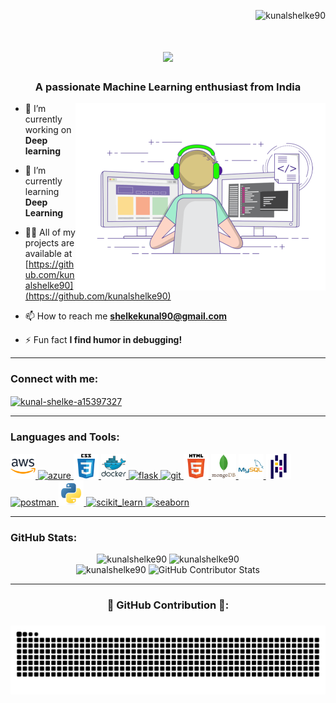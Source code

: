 <p align="right"> 
  <img src="https://komarev.com/ghpvc/?username=kunalshelke90&label=Profile%20views&color=0e75b6&style=flat" alt="kunalshelke90" /> 
</p>

<h1 align="center">
    <img src="https://readme-typing-svg.herokuapp.com/?font=Righteous&size=35&center=true&vCenter=true&width=500&height=70&duration=4000&lines=Hi+There!+👋;+I'm+Kunal+Shelke!;" />
</h1>
<h3 align="center">A passionate Machine Learning enthusiast from India</h3>

<img align="right" alt="Coding" width="400" src="https://github.com/kunalshelke90/kunalshelke90/blob/main/github%20coding%20.gif">

- 🔭 I’m currently working on **Deep learning**

- 🌱 I’m currently learning **Deep Learning**

- 👨‍💻 All of my projects are available at [https://github.com/kunalshelke90](https://github.com/kunalshelke90)

- 📫 How to reach me **shelkekunal90@gmail.com**

- ⚡ Fun fact **I find humor in debugging!**

---

<h3 align="left">Connect with me:</h3>
<p align="left">
  <a href="https://linkedin.com/in/kunal-shelke-a15397327" target="blank">
    <img align="center" src="https://raw.githubusercontent.com/rahuldkjain/github-profile-readme-generator/master/src/images/icons/Social/linked-in-alt.svg" alt="kunal-shelke-a15397327" height="30" width="40" />
  </a>
</p>

---

<h3 align="left">Languages and Tools:</h3>
<p align="left"> 
  <a href="https://aws.amazon.com" target="_blank" rel="noreferrer"> 
    <img src="https://raw.githubusercontent.com/devicons/devicon/master/icons/amazonwebservices/amazonwebservices-original-wordmark.svg" alt="aws" width="40" height="40"/> 
  </a> 
  <a href="https://azure.microsoft.com/en-in/" target="_blank" rel="noreferrer"> 
    <img src="https://www.vectorlogo.zone/logos/microsoft_azure/microsoft_azure-icon.svg" alt="azure" width="40" height="40"/> 
  </a> 
  <a href="https://www.w3schools.com/css/" target="_blank" rel="noreferrer"> 
    <img src="https://raw.githubusercontent.com/devicons/devicon/master/icons/css3/css3-original-wordmark.svg" alt="css3" width="40" height="40"/> 
  </a> 
  <a href="https://www.docker.com/" target="_blank" rel="noreferrer"> 
    <img src="https://raw.githubusercontent.com/devicons/devicon/master/icons/docker/docker-original-wordmark.svg" alt="docker" width="40" height="40"/> 
  </a> 
  <a href="https://flask.palletsprojects.com/" target="_blank" rel="noreferrer"> 
    <img src="https://www.vectorlogo.zone/logos/pocoo_flask/pocoo_flask-icon.svg" alt="flask" width="40" height="40"/> 
  </a> 
  <a href="https://git-scm.com/" target="_blank" rel="noreferrer"> 
    <img src="https://www.vectorlogo.zone/logos/git-scm/git-scm-icon.svg" alt="git" width="40" height="40"/> 
  </a> 
  <a href="https://www.w3.org/html/" target="_blank" rel="noreferrer"> 
    <img src="https://raw.githubusercontent.com/devicons/devicon/master/icons/html5/html5-original-wordmark.svg" alt="html5" width="40" height="40"/> 
  </a> 
  <a href="https://www.mongodb.com/" target="_blank" rel="noreferrer"> 
    <img src="https://raw.githubusercontent.com/devicons/devicon/master/icons/mongodb/mongodb-original-wordmark.svg" alt="mongodb" width="40" height="40"/> 
  </a> 
  <a href="https://www.mysql.com/" target="_blank" rel="noreferrer"> 
    <img src="https://raw.githubusercontent.com/devicons/devicon/master/icons/mysql/mysql-original-wordmark.svg" alt="mysql" width="40" height="40"/> 
  </a> 
  <a href="https://pandas.pydata.org/" target="_blank" rel="noreferrer"> 
    <img src="https://raw.githubusercontent.com/devicons/devicon/2ae2a900d2f041da66e950e4d48052658d850630/icons/pandas/pandas-original.svg" alt="pandas" width="40" height="40"/> 
  </a> 
  <a href="https://postman.com" target="_blank" rel="noreferrer"> 
    <img src="https://www.vectorlogo.zone/logos/getpostman/getpostman-icon.svg" alt="postman" width="40" height="40"/> 
  </a> 
  <a href="https://www.python.org" target="_blank" rel="noreferrer"> 
    <img src="https://raw.githubusercontent.com/devicons/devicon/master/icons/python/python-original.svg" alt="python" width="40" height="40"/> 
  </a> 
  <a href="https://scikit-learn.org/" target="_blank" rel="noreferrer"> 
    <img src="https://upload.wikimedia.org/wikipedia/commons/0/05/Scikit_learn_logo_small.svg" alt="scikit_learn" width="40" height="40"/> 
  </a> 
  <a href="https://seaborn.pydata.org/" target="_blank" rel="noreferrer"> 
    <img src="https://seaborn.pydata.org/_images/logo-mark-lightbg.svg" alt="seaborn" width="40" height="40"/> 
  </a> 
</p>

---

<h3 align="left">GitHub Stats:</h3>

<div align="center">
  <img src="https://github-readme-stats.vercel.app/api?username=kunalshelke90&show_icons=true&locale=en&theme=dark" alt="kunalshelke90" />
  <img src="https://github-readme-streak-stats.herokuapp.com/?user=kunalshelke90&theme=dark" alt="kunalshelke90" />
</div>

<div align="center">
  <img src="https://github-readme-stats.vercel.app/api/top-langs?username=kunalshelke90&show_icons=true&locale=en&layout=compact&theme=dark" alt="kunalshelke90" />
  <img src="https://github-contributor-stats.vercel.app/api?username=kunalshelke90&limit=3&theme=dark&combine_all_yearly_contributions=true" alt="GitHub Contributor Stats">
</div>

---

<h3 align="center">🐍 GitHub Contribution 🐍:</h3>
<h3 align="center">
  <img src="https://github.com/kunalshelke90/kunalshelke90/blob/main/github-contribution-grid-snake.svg">
</h3>
